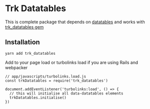 # Trk Datatables

This is complete package that depends on [datatables](https://datatables.net)
and works with [trk_datatables gem](https://datatables.net)

## Installation

```
yarn add trk_datatables
```


Add to your page load or turbolinks load if you are using Rails and webpacker

```
// app/javascripts/turbolinks.load.js
const trkDatatables = require('trk_datatables')

document.addEventListener('turbolinks:load', () => {
  // this will initialise all data-datatables elements
  trkDatatables.initialise()
})
```
